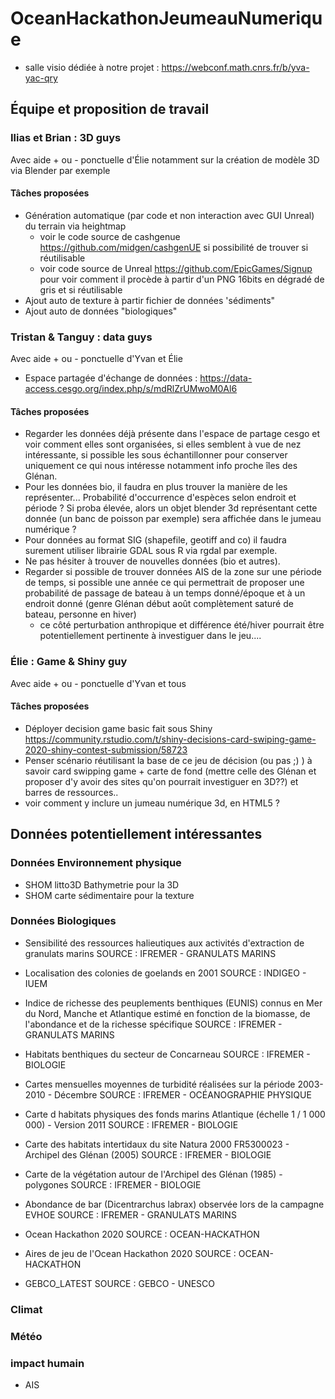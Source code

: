 # OceanHackathonJeumeauNumerique

- salle visio dédiée à notre projet : https://webconf.math.cnrs.fr/b/yva-yac-qry 

## Équipe et proposition de travail

### Ilias et Brian : 3D guys
Avec aide + ou - ponctuelle d'Élie notamment sur la création de modèle 3D via Blender par exemple

#### Tâches proposées
- Génération automatique (par code et non interaction avec GUI Unreal) du terrain via heightmap
  - voir le code source de cashgenue https://github.com/midgen/cashgenUE si possibilité de trouver si réutilisable
  - voir code source de Unreal https://github.com/EpicGames/Signup pour voir comment il procède à partir d'un PNG 16bits en dégradé de gris et si réutilisable
- Ajout auto de texture à partir fichier de données 'sédiments"
- Ajout auto de données "biologiques"

### Tristan & Tanguy : data guys
Avec aide + ou - ponctuelle d'Yvan et Élie
- Espace partagée d'échange de données : https://data-access.cesgo.org/index.php/s/mdRlZrUMwoM0Al6

#### Tâches proposées
- Regarder les données déjà présente dans l'espace de partage cesgo et voir comment elles sont organisées, si elles semblent à vue de nez intéressante, si possible les sous échantillonner pour conserver uniquement ce qui nous intéresse notamment info proche îles des Glénan.
- Pour les données bio, il faudra en plus trouver la manière de les représenter... Probabilité d'occurrence d'espèces selon endroit et période ? Si proba élevée, alors un objet blender 3d représentant cette donnée (un banc de poisson par exemple) sera affichée dans le jumeau numérique ?
- Pour données au format SIG (shapefile, geotiff and co) il faudra surement utiliser librairie GDAL sous R via rgdal par exemple.
- Ne pas hésiter à trouver de nouvelles données (bio et autres).
- Regarder si possible de trouver données AIS de la zone sur une période de temps, si possible une année ce qui permettrait de proposer une probabilité de passage de bateau à un temps donné/époque et à un endroit donné (genre Glénan début août complètement saturé de bateau, personne en hiver)
  - ce côté perturbation anthropique et différence été/hiver pourrait être potentiellement pertinente à investiguer dans le jeu....

### Élie : Game & Shiny guy
Avec aide + ou - ponctuelle d'Yvan et tous

#### Tâches proposées
- Déployer decision game basic fait sous Shiny https://community.rstudio.com/t/shiny-decisions-card-swiping-game-2020-shiny-contest-submission/58723
- Penser scénario réutilisant la base de ce jeu de décision (ou pas ;) ) à savoir card swipping game + carte de fond (mettre celle des Glénan et proposer d'y avoir des sites qu'on pourrait investiguer en 3D??) et barres de ressources..
- voir comment y inclure un jumeau numérique 3d, en HTML5 ?

## Données potentiellement intéressantes

### Données Environnement physique
- SHOM litto3D Bathymetrie pour la 3D
- SHOM carte sédimentaire pour la texture

### Données Biologiques
- Sensibilité des ressources halieutiques aux activités d'extraction de granulats marins
SOURCE : IFREMER - GRANULATS MARINS

- Localisation des colonies de goelands en 2001
SOURCE : INDIGEO - IUEM

- Indice de richesse des peuplements benthiques (EUNIS) connus en Mer du Nord, Manche et Atlantique estimé en fonction de la biomasse, de l'abondance et de la richesse spécifique
SOURCE : IFREMER - GRANULATS MARINS

- Habitats benthiques du secteur de Concarneau
SOURCE : IFREMER - BIOLOGIE

- Cartes mensuelles moyennes de turbidité réalisées sur la période 2003-2010 - Décembre
SOURCE : IFREMER - OCÉANOGRAPHIE PHYSIQUE

- Carte d habitats physiques des fonds marins Atlantique (échelle 1 / 1 000 000) - Version 2011
SOURCE : IFREMER - BIOLOGIE

- Carte des habitats intertidaux du site Natura 2000 FR5300023 - Archipel des Glénan (2005)
SOURCE : IFREMER - BIOLOGIE

- Carte de la végétation autour de l'Archipel des Glénan (1985) - polygones
SOURCE : IFREMER - BIOLOGIE

- Abondance de bar (Dicentrarchus labrax) observée lors de la campagne EVHOE
SOURCE : IFREMER - GRANULATS MARINS

- Ocean Hackathon 2020
SOURCE : OCEAN-HACKATHON

- Aires de jeu de l'Ocean Hackathon 2020
SOURCE : OCEAN-HACKATHON

- GEBCO_LATEST
SOURCE : GEBCO - UNESCO

### Climat

### Météo

### impact humain
- AIS
